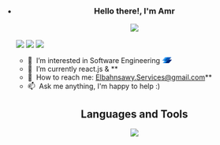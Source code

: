 - <h3 align="center">
    Hello there!, I'm Amr
  </h3>
  <p align="center">
    <a href="https://github.com/DenverCoder1/readme-typing-svg"><img src="https://readme-typing-svg.herokuapp.com/?lines=Front%20End%20Developer;Machine%20Learning%20Enthusiastic;Electrical%20Engineer;Always%20learning%20.%20.%20.&font=Fira%20Code&center=true&width=440&height=45&color=f75c7e&vCenter=true&size=22"></a>
  </p>
  
  [![](https://img.shields.io/badge/website-000000?style=for-the-badge&logo=About&logoColor=red)](http://abdelrahmansoltan.me/)
  [![](https://img.shields.io/badge/LinkedIn-0077B5?style=for-the-badge&logo=linkedin&logoColor=white)](https://www.linkedin.com/in/abdelrahmansoltan/)
  [![](https://img.shields.io/badge/Mail-D14836?style=for-the-badge&logo=gmail&logoColor=white)](mailto:abdelrahman.soltan.me@gmail.com)
  
  - :office: &nbsp;I’m interested in Software Engineering  <img src="./assets/logos/Instabug-Logo.png" width="20" draggable="false"></img>
  - :seedling: &nbsp;I’m currently react.js & **
  - :speech_balloon: &nbsp;How to reach me: Elbahnsawy.Services@gmail.com**
  - :mailbox: &nbsp;Ask me anything, I'm happy to help :)
  
  <h2 align="center">
    Languages and Tools
  </h2>
  <p align="center">
  <img src="https://skillicons.dev/icons?i=html,css,sass,tailwind,js,ts,vue,react,redux,nodejs,python,tensorflow,jest,postgres,git,aws&perline=8" />
  </p>
  


<!---
amrbahnas/amrbahnas is a ✨ special ✨ repository because its `README.md` (this file) appears on your GitHub profile.
You can click the Preview link to take a look at your changes.
--->
